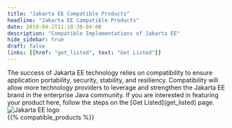 ```yaml
---
title: "Jakarta EE Compatible Products"
headline: "Jakarta EE Compatible Products"
date: 2019-04-2T11:10:38-04:00
description: "Compatible Implementations of Jakarta EE"
hide_sidebar: true
draft: false
links: [[href: "get_listed", text: "Get Listed"]]
---
```

<div class="row">
	<div class="col-md-16">
	The success of Jakarta EE technology relies on compatibility to ensure application portability, security, stability, and resiliency. Compatibility will allow more technology providers to leverage and strengthen the Jakarta EE brand in the enterprise Java community. If you are interested in featuring your product here, follow the steps on the [Get Listed](get_listed) page.
	</div>
  <div class="col-md-8"><img class="compatible-logo img img-responsive" src="/images/jakarta/jakarta-ee-compatible-logo-color.svg" title="Jakarta EE logo"></div>
</div>
{{% compatible_products %}}
